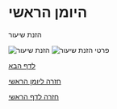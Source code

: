 
# היומן הראשי
 הזנת שיעור

![הזנת שיעור](images/1.gif)
![פרטי הזנת שיעור](images/2.png)

[לדף הבא
](../3/README.md)

[חזרה ליומן הראשי
](../README.md)

[חזרה לדף הראשי](../../README.md)
